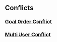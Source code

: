 ## Conflicts
 ### [Goal Order Conflict](Goal_Order_Conflict.md)
 ### [Multi User Conflict](Multi_User_Conflict.md)

